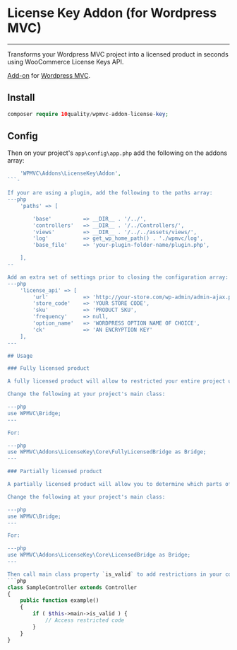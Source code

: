 # License Key Addon (for Wordpress MVC)
--------------------------------

Transforms your Wordpress MVC project into a licensed product in seconds using WooCommerce License Keys API.

[Add-on](http://www.wordpress-mvc.com/v1/add-ons/) for [Wordpress MVC](http://www.wordpress-mvc.com/).

## Install

```php
composer require 10quality/wpmvc-addon-license-key;
```

## Config

Then on your project's `app\config\app.php` add the following on the addons array:
```php
    'WPMVC\Addons\LicenseKey\Addon',
```-

If your are using a plugin, add the following to the paths array:
---php
    'paths' => [

        'base'          => __DIR__ . '/../',
        'controllers'   => __DIR__ . '/../Controllers/',
        'views'         => __DIR__ . '/../../assets/views/',
        'log'           => get_wp_home_path() . './wpmvc/log',
        'base_file'     => 'your-plugin-folder-name/plugin.php',

    ],
--

Add an extra set of settings prior to closing the configuration array:
---php
    'license_api' => [
        'url'           => 'http://your-store.com/wp-admin/admin-ajax.php',
        'store_code'    => 'YOUR STORE CODE',
        'sku'           => 'PRODUCT SKU',
        'frequency'     => null,
        'option_name'   => 'WORDPRESS OPTION NAME OF CHOICE',
        'ck'            => 'AN ENCRYPTION KEY'
    ],
---

## Usage

### Fully licensed product

A fully licensed product will allow to restricted your entire project under a license key.

Change the following at your project's main class:

---php
use WPMVC\Bridge;
---

For:

---php
use WPMVC\Addons\LicenseKey\Core\FullyLicensedBridge as Bridge;
---

### Partially licensed product

A partially licensed product will allow you to determine which parts of your project will be restricted by a license key.

Change the following at your project's main class:

---php
use WPMVC\Bridge;
---

For:

---php
use WPMVC\Addons\LicenseKey\Core\LicensedBridge as Bridge;
---

Then call main class property `is_valid` to add restrictions in your code. An example used within a controller:
```php
class SampleController extends Controller
{
    public function example()
    {
        if ( $this->main->is_valid ) {
            // Access restricted code
        }
    }
}
```
